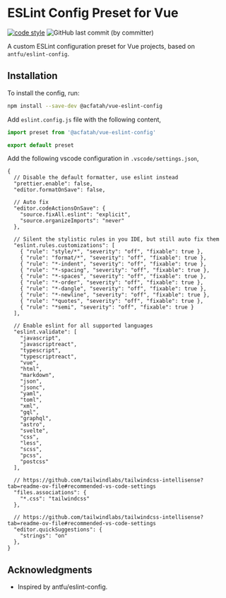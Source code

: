 # ESLint Config Preset for Vue

[![code style](https://antfu.me/badge-code-style.svg)](https://github.com/antfu/eslint-config)
<img alt="GitHub last commit (by committer)" src="https://img.shields.io/github/last-commit/acfatah/vue-shadcn-ts?display_timestamp=committer&style=flat-square"></a>

A custom ESLint configuration preset for Vue projects, based on `antfu/eslint-config`.

## Installation

To install the config, run:

```bash
npm install --save-dev @acfatah/vue-eslint-config
```

Add `eslint.config.js` file with the following content,

```javascript
import preset from '@acfatah/vue-eslint-config'

export default preset

```

Add the following vscode configuration in `.vscode/settings.json`,

```jsonc
{
  // Disable the default formatter, use eslint instead
  "prettier.enable": false,
  "editor.formatOnSave": false,

  // Auto fix
  "editor.codeActionsOnSave": {
    "source.fixAll.eslint": "explicit",
    "source.organizeImports": "never"
  },

  // Silent the stylistic rules in you IDE, but still auto fix them
  "eslint.rules.customizations": [
    { "rule": "style/*", "severity": "off", "fixable": true },
    { "rule": "format/*", "severity": "off", "fixable": true },
    { "rule": "*-indent", "severity": "off", "fixable": true },
    { "rule": "*-spacing", "severity": "off", "fixable": true },
    { "rule": "*-spaces", "severity": "off", "fixable": true },
    { "rule": "*-order", "severity": "off", "fixable": true },
    { "rule": "*-dangle", "severity": "off", "fixable": true },
    { "rule": "*-newline", "severity": "off", "fixable": true },
    { "rule": "*quotes", "severity": "off", "fixable": true },
    { "rule": "*semi", "severity": "off", "fixable": true }
  ],

  // Enable eslint for all supported languages
  "eslint.validate": [
    "javascript",
    "javascriptreact",
    "typescript",
    "typescriptreact",
    "vue",
    "html",
    "markdown",
    "json",
    "jsonc",
    "yaml",
    "toml",
    "xml",
    "gql",
    "graphql",
    "astro",
    "svelte",
    "css",
    "less",
    "scss",
    "pcss",
    "postcss"
  ],

  // https://github.com/tailwindlabs/tailwindcss-intellisense?tab=readme-ov-file#recommended-vs-code-settings
  "files.associations": {
    "*.css": "tailwindcss"
  },

  // https://github.com/tailwindlabs/tailwindcss-intellisense?tab=readme-ov-file#recommended-vs-code-settings
  "editor.quickSuggestions": {
    "strings": "on"
  },
}

```

## Acknowledgments

- Inspired by antfu/eslint-config.
